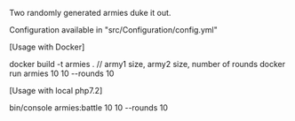 Two randomly generated armies duke it out.

Configuration available in "src/Configuration/config.yml"

[Usage with Docker]

docker build -t armies .
// army1 size, army2 size, number of rounds
docker run armies 10 10 --rounds 10

[Usage with local php7.2]

bin/console armies:battle 10 10 --rounds 10
